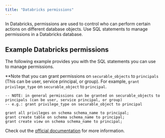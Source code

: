 ```yaml
---
title: "Databricks permissions"
---
```


In Databricks, permissions are used to control who can perform certain actions on different database objects. Use SQL statements to manage permissions in a Databricks database.

## Example Databricks permissions

The following example provides you with the SQL statements you can use to manage permissions. 

**Note that you can grant permissions on `securable_objects` to `principals` (This can be user, service principal, or group). For example, `grant privilege_type` on `securable_object` to `principal`.

```
-- NOTE: in general permissions can be granted on securable_objects to
principals (can be user, service principal, or group)
-- e.g.: grant privilege_type on securable_object to principal

grant all privileges on schema schema_name to principal;
grant create table on schema schema_name to principal;
grant create view on schema schema_name to principal;
```

Check out the [official documentation](https://docs.databricks.com/en/data-governance/unity-catalog/manage-privileges/privileges.html#privilege-types-by-securable-object-in-unity-catalog) for more information.
